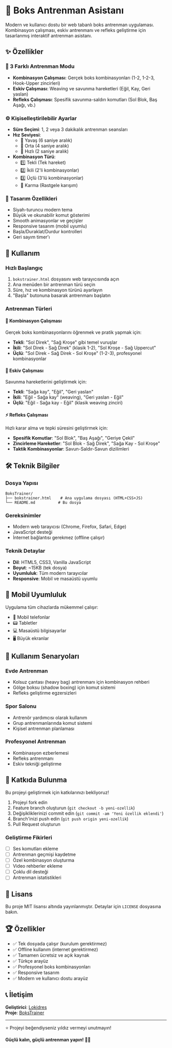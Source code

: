 # 🥊 Boks Antrenman Asistanı

Modern ve kullanıcı dostu bir web tabanlı boks antrenman uygulaması. Kombinasyon çalışması, eskiv antrenmanı ve refleks geliştirme için tasarlanmış interaktif antrenman asistanı.

## ✨ Özellikler

### 🎯 3 Farklı Antrenman Modu
- **Kombinasyon Çalışması**: Gerçek boks kombinasyonları (1-2, 1-2-3, Hook-Upper zincirleri)
- **Eskiv Çalışması**: Weaving ve savunma hareketleri (Eğil, Kay, Geri yaslan)
- **Refleks Çalışması**: Spesifik savunma-saldırı komutları (Sol Blok, Baş Aşağı, vb.)

### ⚙️ Kişiselleştirilebilir Ayarlar
- **Süre Seçimi**: 1, 2 veya 3 dakikalık antrenman seansları
- **Hız Seviyesi**: 
  - 🐌 Yavaş (6 saniye aralık)
  - 🚶 Orta (4 saniye aralık)
  - 🏃 Hızlı (2 saniye aralık)
- **Kombinasyon Türü**:
  - 1️⃣ Tekli (Tek hareket)
  - 2️⃣ İkili (2'li kombinasyonlar)
  - 3️⃣ Üçlü (3'lü kombinasyonlar)
  - 🎯 Karma (Rastgele karışım)

### 🎨 Tasarım Özellikleri
- Siyah-turuncu modern tema
- Büyük ve okunabilir komut gösterimi
- Smooth animasyonlar ve geçişler
- Responsive tasarım (mobil uyumlu)
- Başla/Duraklat/Durdur kontrolleri
- Geri sayım timer'ı

## 🚀 Kullanım

### Hızlı Başlangıç
1. `bokstrainer.html` dosyasını web tarayıcısında açın
2. Ana menüden bir antrenman türü seçin
3. Süre, hız ve kombinasyon türünü ayarlayın
4. "Başla" butonuna basarak antrenmanı başlatın

### Antrenman Türleri

#### 🥊 Kombinasyon Çalışması
Gerçek boks kombinasyonlarını öğrenmek ve pratik yapmak için:
- **Tekli**: "Sol Direk", "Sağ Kroşe" gibi temel vuruşlar
- **İkili**: "Sol Direk - Sağ Direk" (klasik 1-2), "Sol Kroşe - Sağ Uppercut"
- **Üçlü**: "Sol Direk - Sağ Direk - Sol Kroşe" (1-2-3), profesyonel kombinasyonlar

#### 🤺 Eskiv Çalışması  
Savunma hareketlerini geliştirmek için:
- **Tekli**: "Sağa kay", "Eğil", "Geri yaslan"
- **İkili**: "Eğil - Sağa kay" (weaving), "Geri yaslan - Eğil"
- **Üçlü**: "Eğil - Sağa kay - Eğil" (klasik weaving zinciri)

#### ⚡ Refleks Çalışması
Hızlı karar alma ve tepki süresini geliştirmek için:
- **Spesifik Komutlar**: "Sol Blok", "Baş Aşağı", "Geriye Çekil"
- **Zincirleme Hareketler**: "Sol Blok - Sağ Direk", "Sağa Kay - Sol Kroşe"
- **Taktik Kombinasyonlar**: Savun-Saldır-Savun dizilimleri

## 🛠️ Teknik Bilgiler

### Dosya Yapısı
```
BoksTrainer/
├── bokstrainer.html    # Ana uygulama dosyası (HTML+CSS+JS)
└── README.md          # Bu dosya
```

### Gereksinimler
- Modern web tarayıcısı (Chrome, Firefox, Safari, Edge)
- JavaScript desteği
- İnternet bağlantısı gerekmez (offline çalışır)

### Teknik Detaylar
- **Dil**: HTML5, CSS3, Vanilla JavaScript
- **Boyut**: ~15KB (tek dosya)
- **Uyumluluk**: Tüm modern tarayıcılar
- **Responsive**: Mobil ve masaüstü uyumlu

## 📱 Mobil Uyumluluk

Uygulama tüm cihazlarda mükemmel çalışır:
- 📱 Mobil telefonlar
- 📟 Tabletler  
- 💻 Masaüstü bilgisayarlar
- 🖥️ Büyük ekranlar

## 🎯 Kullanım Senaryoları

### Evde Antrenman
- Kolsuz çantası (heavy bag) antrenmanı için kombinasyon rehberi
- Gölge boksu (shadow boxing) için komut sistemi
- Refleks geliştirme egzersizleri

### Spor Salonu
- Antrenör yardımcısı olarak kullanım
- Grup antrenmanlarında komut sistemi
- Kişisel antrenman planlaması

### Profesyonel Antrenman
- Kombinasyon ezberlemesi
- Refleks antrenmanı
- Eskiv tekniği geliştirme

## 🤝 Katkıda Bulunma

Bu projeyi geliştirmek için katkılarınızı bekliyoruz!

1. Projeyi fork edin
2. Feature branch oluşturun (`git checkout -b yeni-ozellik`)
3. Değişikliklerinizi commit edin (`git commit -am 'Yeni özellik eklendi'`)
4. Branch'inizi push edin (`git push origin yeni-ozellik`)
5. Pull Request oluşturun

### Geliştirme Fikirleri
- [ ] Ses komutları ekleme
- [ ] Antrenman geçmişi kaydetme
- [ ] Özel kombinasyon oluşturma
- [ ] Video rehberler ekleme
- [ ] Çoklu dil desteği
- [ ] Antrenman istatistikleri

## 📄 Lisans

Bu proje MIT lisansı altında yayınlanmıştır. Detaylar için `LICENSE` dosyasına bakın.

## 🏆 Özellikler

- ✅ Tek dosyada çalışır (kurulum gerektirmez)
- ✅ Offline kullanım (internet gerektirmez)
- ✅ Tamamen ücretsiz ve açık kaynak
- ✅ Türkçe arayüz
- ✅ Profesyonel boks kombinasyonları
- ✅ Responsive tasarım
- ✅ Modern ve kullanıcı dostu arayüz

## 📞 İletişim

**Geliştirici**: [Lokidres](https://github.com/Lokidres)  
**Proje**: [BoksTrainer](https://github.com/Lokidres/BoksTrainer)

---

⭐ Projeyi beğendiyseniz yıldız vermeyi unutmayın!

**Güçlü kalın, güçlü antrenman yapın! 🥊💪**